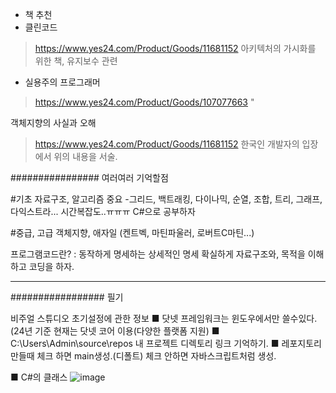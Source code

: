 - 책 추천
- 클린코드
>https://www.yes24.com/Product/Goods/11681152 
>아키텍처의 가시화를 위한 책, 유지보수 관련

- 실용주의 프로그래머
>https://www.yes24.com/Product/Goods/107077663 
>             "

객체지향의 사실과 오해 
>https://www.yes24.com/Product/Goods/11681152 
>한국인 개발자의 입장에서 위의 내용을 서술.

################ 여러여러 기억할점

#기초
자료구조, 알고리즘 중요
-그리드, 백트래킹, 다이나믹, 순열, 조합, 트리, 그래프, 다익스트라...
시간복잡도..ㅠㅠㅠ 
C#으로 공부하자

#중급, 고급
객체지향, 애자일 (켄트벡, 마틴파울러, 로버트C마틴...)

프로그램코드란? : 동작하게 명세하는 상세적인 명세
확실하게 자료구조와, 목적을 이해하고 코딩을 하자.

----------------------------------------------------------

################# 필기

비주얼 스튜디오 초기설정에 관한 정보
■ 닷넷 프레임워크는 윈도우에서만 쓸수있다. (24년 기준 현재는 닷넷 코어 이용(다양한 플랫폼 지원)
■ C:\Users\Admin\source\repos 내 프로젝트 디렉토리 링크 기억하기.
■ 레포지토리 만들때 체크 하면 main생성.(디폴트)
  체크 안하면 자바스크립트처럼 생성.

■ C#의 클래스 
![image](https://github.com/sound2862/SFDiary/assets/62818790/3d4ab2ac-a915-45ab-9c1f-cc5a473b661c)
